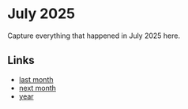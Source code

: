# July 2025

Capture everything that happened in July 2025 here.

## Links
- [last month](calendar/months/2025-06.md)
- [next month](calendar/months/2025-08.md)
- [year](calendar/years/2025.md)